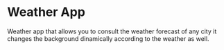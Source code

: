 # Weather App
Weather app that allows you to consult the weather forecast of any city it changes the background dinamically according to the weather as well.
